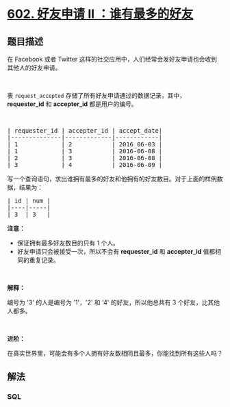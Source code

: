 # [602. 好友申请 II ：谁有最多的好友](https://leetcode-cn.com/problems/friend-requests-ii-who-has-the-most-friends)



## 题目描述

<!-- 这里写题目描述 -->

<p>在 Facebook 或者 Twitter 这样的社交应用中，人们经常会发好友申请也会收到其他人的好友申请。</p>

<p>&nbsp;</p>

<p>表&nbsp;<code>request_accepted</code>&nbsp;存储了所有好友申请通过的数据记录，其中， <strong>requester_id</strong>&nbsp;和 <strong>accepter_id</strong>&nbsp;都是用户的编号。</p>

<p>&nbsp;</p>

<pre>| requester_id | accepter_id | accept_date|
|--------------|-------------|------------|
| 1            | 2           | 2016_06-03 |
| 1            | 3           | 2016-06-08 |
| 2            | 3           | 2016-06-08 |
| 3            | 4           | 2016-06-09 |
</pre>

<p>写一个查询语句，求出谁拥有最多的好友和他拥有的好友数目。对于上面的样例数据，结果为：</p>

<pre>| id | num |
|----|-----|
| 3  | 3   |
</pre>

<p><strong>注意：</strong></p>

<ul>
	<li>保证拥有最多好友数目的只有 1 个人。</li>
	<li>好友申请只会被接受一次，所以不会有&nbsp;<strong>requester_id</strong>&nbsp;和&nbsp;<strong>accepter_id</strong>&nbsp;值都相同的重复记录。</li>
</ul>

<p>&nbsp;</p>

<p><strong>解释：</strong></p>

<p>编号为 &#39;3&#39; 的人是编号为 &#39;1&#39;，&#39;2&#39; 和 &#39;4&#39; 的好友，所以他总共有 3 个好友，比其他人都多。</p>

<p>&nbsp;</p>

<p><strong>进阶：</strong></p>

<p>在真实世界里，可能会有多个人拥有好友数相同且最多，你能找到所有这些人吗？</p>


## 解法

<!-- 这里可写通用的实现逻辑 -->

<!-- tabs:start -->

### **SQL**

<!-- 这里可写当前语言的特殊实现逻辑 -->

```sql

```

<!-- tabs:end -->
